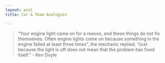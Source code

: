 ```yaml
---
layout: post
title: Car & Team Analogies

---
```

> “Your engine light came on for a reason, and these things do not fix themselves. Often engine lights come on because something in the engine failed at least three times”, the mechanic replied. “Just because the light is off does not mean that the problem has fixed itself.” - Ken Doyle
